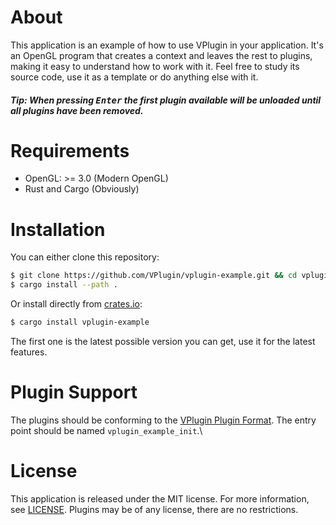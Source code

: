 # About
This application is an example of how to use VPlugin in your application. It's an OpenGL program that creates a context and leaves the rest to plugins, making it easy to understand how to work with it.
Feel free to study its source code, use it as a template or do anything else with it.

<h5><i>Tip: When pressing <kbd>Enter</kbd> the first plugin available will be unloaded until all plugins have been removed.</i></h5>

# Requirements
- OpenGL: >= 3.0 (Modern OpenGL)
- Rust and Cargo (Obviously)

# Installation
You can either clone this repository:
```sh
$ git clone https://github.com/VPlugin/vplugin-example.git && cd vplugin-example/
$ cargo install --path .
```
Or install directly from [crates.io](https://crates.io):
```sh
$ cargo install vplugin-example
```
The first one is the latest possible version you can get, use it for the latest features.

# Plugin Support
The plugins should be conforming to the [VPlugin Plugin Format](https://github.com/VPlugin/VPlugin/blob/master/spec/PluginFormat.md). The entry point should be named `vplugin_example_init`.\

# License
This application is released under the MIT license. For more information, see [LICENSE](LICENSE).
Plugins may be of any license, there are no restrictions.